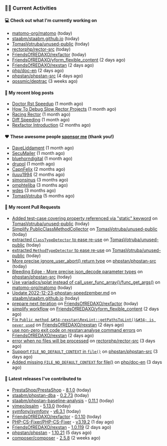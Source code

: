 ### 👨‍💻 Current Activities


#### 💻 Check out what I'm currently working on

- [matomo-org/matomo](https://github.com/matomo-org/matomo) (today)
- [staabm/staabm.github.io](https://github.com/staabm/staabm.github.io) (today)
- [TomasVotruba/unused-public](https://github.com/TomasVotruba/unused-public) (today)
- [rectorphp/rector-src](https://github.com/rectorphp/rector-src) (today)
- [FriendsOfREDAXO/rexfactor](https://github.com/FriendsOfREDAXO/rexfactor) (today)
- [FriendsOfREDAXO/yform_flexible_content](https://github.com/FriendsOfREDAXO/yform_flexible_content) (2 days ago)
- [FriendsOfREDAXO/rexstan](https://github.com/FriendsOfREDAXO/rexstan) (2 days ago)
- [php/doc-en](https://github.com/php/doc-en) (2 days ago)
- [phpstan/phpstan-src](https://github.com/phpstan/phpstan-src) (4 days ago)
- [qossmic/deptrac](https://github.com/qossmic/deptrac) (3 weeks ago)


#### 📜 My recent blog posts

- [Doctor Rst Speedup](https://staabm.github.io/2023/05/18/doctor-rst-speedup.html) (1 month ago)
- [How To Debug Slow Rector Projects](https://staabm.github.io/2023/05/10/how-to-debug-slow-rector-projects.html) (1 month ago)
- [Racing Rector](https://staabm.github.io/2023/05/06/racing-rector.html) (1 month ago)
- [Diff Speeding](https://staabm.github.io/2023/05/01/diff-speeding.html) (1 month ago)
- [Rexfactor Introduction](https://staabm.github.io/2023/04/09/rexfactor-introduction.html) (2 months ago)


#### ❤️ These awesome people [sponsor me](https://github.com/sponsors/staabm) (thank you!)

- [DaveLiddament](https://github.com/DaveLiddament) (1 month ago)
- [SecuMailer](https://github.com/SecuMailer) (1 month ago)
- [bluehorndigital](https://github.com/bluehorndigital) (1 month ago)
- [drupol](https://github.com/drupol) (1 month ago)
- [CapnFelix](https://github.com/CapnFelix) (2 months ago)
- [iluuu1994](https://github.com/iluuu1994) (2 months ago)
- [simonsinus](https://github.com/simonsinus) (3 months ago)
- [omphteliba](https://github.com/omphteliba) (3 months ago)
- [wdes](https://github.com/wdes) (3 months ago)
- [TomasVotruba](https://github.com/TomasVotruba) (5 months ago)


#### 🔨 My recent Pull Requests

- [Added test-case covering property referenced via &#34;static&#34; keyword](https://github.com/TomasVotruba/unused-public/pull/66) on [TomasVotruba/unused-public](https://github.com/TomasVotruba/unused-public) (today)
- [Simplify PublicClassMethodCollector](https://github.com/TomasVotruba/unused-public/pull/65) on [TomasVotruba/unused-public](https://github.com/TomasVotruba/unused-public) (today)
- [extracted `ClassTypeDetector` to ease re-use](https://github.com/TomasVotruba/unused-public/pull/64) on [TomasVotruba/unused-public](https://github.com/TomasVotruba/unused-public) (today)
- [extracted `MethodTypeDetector` to ease re-use](https://github.com/TomasVotruba/unused-public/pull/63) on [TomasVotruba/unused-public](https://github.com/TomasVotruba/unused-public) (today)
- [More precise ignore_user_abort() return type](https://github.com/phpstan/phpstan-src/pull/2489) on [phpstan/phpstan-src](https://github.com/phpstan/phpstan-src) (today)
- [Bleeding Edge - More precise json_decode parameter types](https://github.com/phpstan/phpstan-src/pull/2488) on [phpstan/phpstan-src](https://github.com/phpstan/phpstan-src) (today)
- [Use variadics/splat instead of call_user_func_array()/func_get_args()](https://github.com/matomo-org/matomo/pull/20934) on [matomo-org/matomo](https://github.com/matomo-org/matomo) (today)
- [Update 2022-12-23-phpstan-speedzember.md](https://github.com/staabm/staabm.github.io/pull/86) on [staabm/staabm.github.io](https://github.com/staabm/staabm.github.io) (today)
- [prepare next iteration](https://github.com/FriendsOfREDAXO/rexfactor/pull/94) on [FriendsOfREDAXO/rexfactor](https://github.com/FriendsOfREDAXO/rexfactor) (today)
- [simplify workflow](https://github.com/FriendsOfREDAXO/yform_flexible_content/pull/8) on [FriendsOfREDAXO/yform_flexible_content](https://github.com/FriendsOfREDAXO/yform_flexible_content) (2 days ago)
- [Fix `Public method &#34;rexstan\RexLint::getPathsToLint()&#34; is never used`](https://github.com/FriendsOfREDAXO/rexstan/pull/525) on [FriendsOfREDAXO/rexstan](https://github.com/FriendsOfREDAXO/rexstan) (2 days ago)
- [use non-zero exit code on rexstan:analyse command errors](https://github.com/FriendsOfREDAXO/rexstan/pull/524) on [FriendsOfREDAXO/rexstan](https://github.com/FriendsOfREDAXO/rexstan) (2 days ago)
- [error when no files will be processed](https://github.com/rectorphp/rector-src/pull/4326) on [rectorphp/rector-src](https://github.com/rectorphp/rector-src) (3 days ago)
- [Support `FILE_NO_DEFAULT_CONTEXT` in `file()`](https://github.com/phpstan/phpstan-src/pull/2482) on [phpstan/phpstan-src](https://github.com/phpstan/phpstan-src) (3 days ago)
- [Added missing `FILE_NO_DEFAULT_CONTEXT` for file()](https://github.com/php/doc-en/pull/2540) on [php/doc-en](https://github.com/php/doc-en) (3 days ago)


#### 🔭 Latest releases I've contributed to

- [PrestaShop/PrestaShop](https://github.com/PrestaShop/PrestaShop) - [8.1.0](https://github.com/PrestaShop/PrestaShop/releases/tag/8.1.0) (today)
- [staabm/phpstan-dba](https://github.com/staabm/phpstan-dba) - [0.2.73](https://github.com/staabm/phpstan-dba/releases/tag/0.2.73) (today)
- [staabm/phpstan-baseline-analysis](https://github.com/staabm/phpstan-baseline-analysis) - [0.11.1](https://github.com/staabm/phpstan-baseline-analysis/releases/tag/0.11.1) (today)
- [vimeo/psalm](https://github.com/vimeo/psalm) - [5.13.0](https://github.com/vimeo/psalm/releases/tag/5.13.0) (today)
- [symfony/symfony](https://github.com/symfony/symfony) - [v6.3.1](https://github.com/symfony/symfony/releases/tag/v6.3.1) (today)
- [FriendsOfREDAXO/rexfactor](https://github.com/FriendsOfREDAXO/rexfactor) - [0.1.10](https://github.com/FriendsOfREDAXO/rexfactor/releases/tag/0.1.10) (today)
- [PHP-CS-Fixer/PHP-CS-Fixer](https://github.com/PHP-CS-Fixer/PHP-CS-Fixer) - [v3.19.2](https://github.com/PHP-CS-Fixer/PHP-CS-Fixer/releases/tag/v3.19.2) (1 day ago)
- [FriendsOfREDAXO/rexstan](https://github.com/FriendsOfREDAXO/rexstan) - [1.0.119](https://github.com/FriendsOfREDAXO/rexstan/releases/tag/1.0.119) (2 days ago)
- [phpstan/phpstan](https://github.com/phpstan/phpstan) - [1.10.21](https://github.com/phpstan/phpstan/releases/tag/1.10.21) (5 days ago)
- [composer/composer](https://github.com/composer/composer) - [2.5.8](https://github.com/composer/composer/releases/tag/2.5.8) (2 weeks ago)
